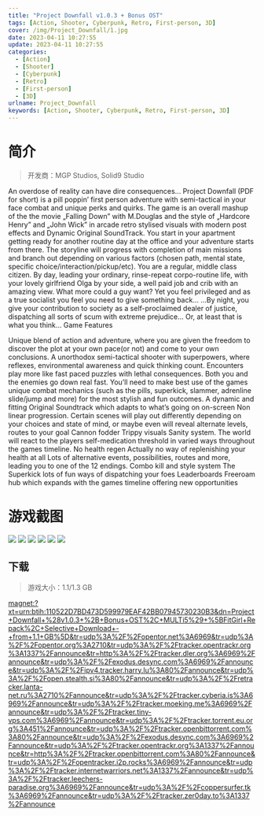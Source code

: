 ```yaml
---
title: "Project Downfall v1.0.3 + Bonus OST"
tags: [Action, Shooter, Cyberpunk, Retro, First-person, 3D]
cover: /img/Project_Downfall/1.jpg
date: 2023-04-11 10:27:55
update: 2023-04-11 10:27:55
categories: 
  - [Action]
  - [Shooter]
  - [Cyberpunk]
  - [Retro]
  - [First-person]
  - [3D]
urlname: Project_Downfall
keywords: [Action, Shooter, Cyberpunk, Retro, First-person, 3D]
---
```

# 简介

> 开发商：MGP Studios, Solid9 Studio

An overdose of reality can have dire consequences…
Project Downfall (PDF for short) is a pill poppin’ first person adventure with semi-tactical in your face combat and unique perks and quirks. The game is an overall mashup of the the movie „Falling Down” with M.Douglas and the style of „Hardcore Henry” and „John Wick” in arcade retro stylised visuals with modern post effects and Dynamic Original SoundTrack.
You start in your apartment getting ready for another routine day at the office and your adventure starts from there. The storyline will progress with completion of main missions and branch out depending on various factors (chosen path, mental state, specific choice/interaction/pickup/etc).
You are a regular, middle class citizen. By day, leading your ordinary, rinse-repeat corpo-routine life, with your lovely girlfriend Olga by your side, a well paid job and crib with an amazing view. What more could a guy want?
Yet you feel privileged and as a true socialist you feel you need to give something back…
…By night, you give your contribution to society as a self-proclaimed dealer of justice, dispatching all sorts of scum with extreme prejudice… Or, at least that is what you think…
Game Features

Unique blend of action and adventure, where you are given the freedom to discover the plot at your own pace(or not) and come to your own conclusions.
A unorthodox semi-tactical shooter with superpowers, where reflexes, environmental awareness and quick thinking count. Encounters play more like fast paced puzzles with lethal consequences. Both you and the enemies go down real fast. You’ll need to make best use of the games unique combat mechanics (such as the pills, superkick, slammer, adrenline slide/jump and more) for the most stylish and fun outcomes.
A dynamic and fitting Original Soundtrack which adapts to what’s going on on-screen
Non linear progression. Certain scenes will play out differently depending on your choices and state of mind, or maybe even will reveal alternate levels, routes to your goal
Cannon fodder
Trippy visuals
Sanity system. The world will react to the players self-medication threshold in varied ways throughout the games timeline.
No health regen
Actually no way of replenishing your health at all
Lots of alternative events, possibilities, routes and more, leading you to one of the 12 endings.
Combo kill and style system
The Superkick
lots of fun ways of dispatching your foes
Leaderboards
Freeroam hub which expands with the games timeline offering new opportunities

# 游戏截图

![](/img/Project_Downfall/2.jpg)
![](/img/Project_Downfall/3.jpg)
![](/img/Project_Downfall/4.jpg)
![](/img/Project_Downfall/5.jpg)
![](/img/Project_Downfall/6.jpg)
![](/img/Project_Downfall/7.jpg)


## 下载

> 游戏大小：1.1/1.3 GB

[magnet:?xt=urn:btih:110522D7BD473D599979EAF42BB07945730230B3&amp;dn=Project+Downfall+%28v1.0.3+%2B+Bonus+OST%2C+MULTi5%29+%5BFitGirl+Repack%2C+Selective+Download+-+from+1.1+GB%5D&amp;tr=udp%3A%2F%2Fopentor.net%3A6969&amp;tr=udp%3A%2F%2Fopentor.org%3A2710&amp;tr=udp%3A%2F%2Ftracker.opentrackr.org%3A1337%2Fannounce&amp;tr=http%3A%2F%2Ftracker.dler.org%3A6969%2Fannounce&amp;tr=udp%3A%2F%2Fexodus.desync.com%3A6969%2Fannounce&amp;tr=udp%3A%2F%2Fipv4.tracker.harry.lu%3A80%2Fannounce&amp;tr=udp%3A%2F%2Fopen.stealth.si%3A80%2Fannounce&amp;tr=udp%3A%2F%2Fretracker.lanta-net.ru%3A2710%2Fannounce&amp;tr=udp%3A%2F%2Ftracker.cyberia.is%3A6969%2Fannounce&amp;tr=udp%3A%2F%2Ftracker.moeking.me%3A6969%2Fannounce&amp;tr=udp%3A%2F%2Ftracker.tiny-vps.com%3A6969%2Fannounce&amp;tr=udp%3A%2F%2Ftracker.torrent.eu.org%3A451%2Fannounce&amp;tr=udp%3A%2F%2Ftracker.openbittorrent.com%3A80%2Fannounce&amp;tr=udp%3A%2F%2Fexodus.desync.com%3A6969%2Fannounce&amp;tr=udp%3A%2F%2Ftracker.opentrackr.org%3A1337%2Fannounce&amp;tr=http%3A%2F%2Ftracker.openbittorrent.com%3A80%2Fannounce&amp;tr=udp%3A%2F%2Fopentracker.i2p.rocks%3A6969%2Fannounce&amp;tr=udp%3A%2F%2Ftracker.internetwarriors.net%3A1337%2Fannounce&amp;tr=udp%3A%2F%2Ftracker.leechers-paradise.org%3A6969%2Fannounce&amp;tr=udp%3A%2F%2Fcoppersurfer.tk%3A6969%2Fannounce&amp;tr=udp%3A%2F%2Ftracker.zer0day.to%3A1337%2Fannounce](magnet:?xt=urn:btih:110522D7BD473D599979EAF42BB07945730230B3&amp;dn=Project+Downfall+%28v1.0.3+%2B+Bonus+OST%2C+MULTi5%29+%5BFitGirl+Repack%2C+Selective+Download+-+from+1.1+GB%5D&amp;tr=udp%3A%2F%2Fopentor.net%3A6969&amp;tr=udp%3A%2F%2Fopentor.org%3A2710&amp;tr=udp%3A%2F%2Ftracker.opentrackr.org%3A1337%2Fannounce&amp;tr=http%3A%2F%2Ftracker.dler.org%3A6969%2Fannounce&amp;tr=udp%3A%2F%2Fexodus.desync.com%3A6969%2Fannounce&amp;tr=udp%3A%2F%2Fipv4.tracker.harry.lu%3A80%2Fannounce&amp;tr=udp%3A%2F%2Fopen.stealth.si%3A80%2Fannounce&amp;tr=udp%3A%2F%2Fretracker.lanta-net.ru%3A2710%2Fannounce&amp;tr=udp%3A%2F%2Ftracker.cyberia.is%3A6969%2Fannounce&amp;tr=udp%3A%2F%2Ftracker.moeking.me%3A6969%2Fannounce&amp;tr=udp%3A%2F%2Ftracker.tiny-vps.com%3A6969%2Fannounce&amp;tr=udp%3A%2F%2Ftracker.torrent.eu.org%3A451%2Fannounce&amp;tr=udp%3A%2F%2Ftracker.openbittorrent.com%3A80%2Fannounce&amp;tr=udp%3A%2F%2Fexodus.desync.com%3A6969%2Fannounce&amp;tr=udp%3A%2F%2Ftracker.opentrackr.org%3A1337%2Fannounce&amp;tr=http%3A%2F%2Ftracker.openbittorrent.com%3A80%2Fannounce&amp;tr=udp%3A%2F%2Fopentracker.i2p.rocks%3A6969%2Fannounce&amp;tr=udp%3A%2F%2Ftracker.internetwarriors.net%3A1337%2Fannounce&amp;tr=udp%3A%2F%2Ftracker.leechers-paradise.org%3A6969%2Fannounce&amp;tr=udp%3A%2F%2Fcoppersurfer.tk%3A6969%2Fannounce&amp;tr=udp%3A%2F%2Ftracker.zer0day.to%3A1337%2Fannounce)